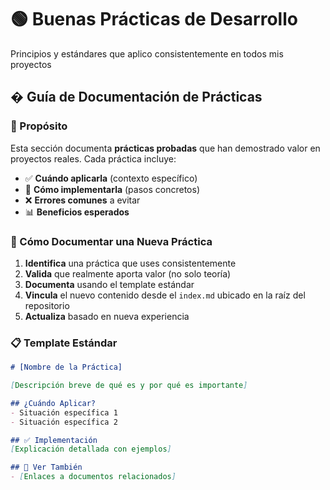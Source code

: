 # 🟢 Buenas Prácticas de Desarrollo

Principios y estándares que aplico consistentemente en todos mis proyectos

## � Guía de Documentación de Prácticas

### 🎯 Propósito

Esta sección documenta **prácticas probadas** que han demostrado valor en proyectos reales. Cada práctica incluye:

- ✅ **Cuándo aplicarla** (contexto específico)
- 🔧 **Cómo implementarla** (pasos concretos)
- ❌ **Errores comunes** a evitar
- 📊 **Beneficios esperados**

### 📝 Cómo Documentar una Nueva Práctica

1. **Identifica** una práctica que uses consistentemente
2. **Valida** que realmente aporta valor (no solo teoría)
3. **Documenta** usando el template estándar
4. **Vincula** el nuevo contenido desde el `index.md` ubicado en la raíz del repositorio
5. **Actualiza** basado en nueva experiencia

### 📋 Template Estándar

```markdown
# [Nombre de la Práctica]

[Descripción breve de qué es y por qué es importante]

## ¿Cuándo Aplicar?
- Situación específica 1
- Situación específica 2

## ✅ Implementación
[Explicación detallada con ejemplos]

## 🔗 Ver También
- [Enlaces a documentos relacionados]
```
